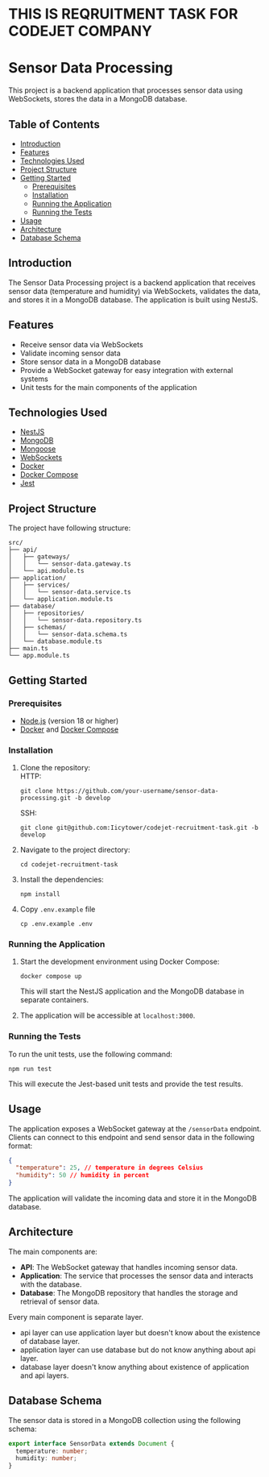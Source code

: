 # THIS IS REQRUITMENT TASK FOR CODEJET COMPANY

# Sensor Data Processing

This project is a backend application that processes sensor data using WebSockets, stores the data in a MongoDB database.

## Table of Contents
- [Introduction](#introduction)
- [Features](#features)
- [Technologies Used](#technologies-used)
- [Project Structure](#project-structure)
- [Getting Started](#getting-started)
  - [Prerequisites](#prerequisites)
  - [Installation](#installation)
  - [Running the Application](#running-the-application)
  - [Running the Tests](#running-the-tests)
- [Usage](#usage)
- [Architecture](#architecture)
- [Database Schema](#database-schema)

## Introduction
The Sensor Data Processing project is a backend application that receives sensor data (temperature and humidity) via WebSockets, validates the data, and stores it in a MongoDB database. The application is built using NestJS.

## Features
- Receive sensor data via WebSockets
- Validate incoming sensor data
- Store sensor data in a MongoDB database
- Provide a WebSocket gateway for easy integration with external systems
- Unit tests for the main components of the application

## Technologies Used
- [NestJS](https://nestjs.com/)
- [MongoDB](https://www.mongodb.com/)
- [Mongoose](https://mongoosejs.com/)
- [WebSockets](https://socket.io/)
- [Docker](https://www.docker.com/)
- [Docker Compose](https://docs.docker.com/compose/)
- [Jest](https://jestjs.io/)

## Project Structure
The project have following structure:

```
src/
├── api/
│   ├── gateways/
│   │   └── sensor-data.gateway.ts
│   └── api.module.ts
├── application/
│   ├── services/
│   │   └── sensor-data.service.ts
│   └── application.module.ts
├── database/
│   ├── repositories/
│   │   └── sensor-data.repository.ts
│   ├── schemas/
│   │   └── sensor-data.schema.ts
│   └── database.module.ts
├── main.ts
└── app.module.ts
```

## Getting Started

### Prerequisites
- [Node.js](https://nodejs.org/) (version 18 or higher)
- [Docker](https://www.docker.com/) and [Docker Compose](https://docs.docker.com/compose/)

### Installation
1. Clone the repository:<br>
   HTTP: 
   ```
   git clone https://github.com/your-username/sensor-data-processing.git -b develop
   ```
   SSH:
   ```
   git clone git@github.com:Iicytower/codejet-recruitment-task.git -b develop
   ```
2. Navigate to the project directory:
   ```
   cd codejet-recruitment-task
   ```
3. Install the dependencies:
   ```
   npm install
   ```
4. Copy `.env.example` file
   ```
   cp .env.example .env
   ```

### Running the Application
1. Start the development environment using Docker Compose:
   ```
   docker compose up
   ```
   This will start the NestJS application and the MongoDB database in separate containers.

2. The application will be accessible at `localhost:3000`.

### Running the Tests
To run the unit tests, use the following command:
```
npm run test
```
This will execute the Jest-based unit tests and provide the test results.

## Usage
The application exposes a WebSocket gateway at the `/sensorData` endpoint. Clients can connect to this endpoint and send sensor data in the following format:

```json
{
  "temperature": 25, // temperature in degrees Celsius
  "humidity": 50 // humidity in percent
}
```

The application will validate the incoming data and store it in the MongoDB database.

## Architecture
The main components are:
- **API**: The WebSocket gateway that handles incoming sensor data.
- **Application**: The service that processes the sensor data and interacts with the database.
- **Database**: The MongoDB repository that handles the storage and retrieval of sensor data.

Every main component is separate layer. 
  * api layer can use application layer but doesn't know about the existence of database layer.
  * application layer can use database but do not know anything about api layer.
  * database layer doesn't know anything about existence of application and api layers.

## Database Schema
The sensor data is stored in a MongoDB collection using the following schema:

```typescript
export interface SensorData extends Document {
  temperature: number;
  humidity: number;
}
```

